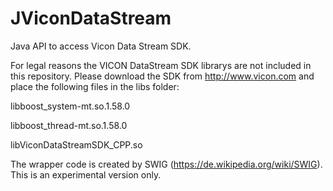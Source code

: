 # JViconDataStream
Java API to access Vicon Data Stream SDK.


For legal reasons the VICON DataStream SDK librarys are not included in this repository. 
Please download the SDK from http://www.vicon.com and place the following files 
in the libs folder:
   
libboost_system-mt.so.1.58.0

libboost_thread-mt.so.1.58.0

libViconDataStreamSDK_CPP.so

The wrapper code is created by SWIG (https://de.wikipedia.org/wiki/SWIG). This is an experimental version only.
